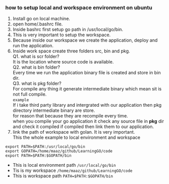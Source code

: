 ### how to setup local and workspace environment  on ubuntu  
1. Install go on local machine.   
2. open home/.bashrc file.    
3. Inside bashrc first setup go path in /usr/local/go/bin.   
4. This is very important to setup the workspace.  
5. Because inside our workspace we create the application, deploy and run the application.  
6. Inside work space create three folders src, bin and pkg.     
Q1. what is scr folder?    
It is the location where source code is  available.   
Q2. what is bin folder?   
Every time we run the application binary file is created and store in bin dir.   
Q3. what is pkg folder?     
For compile any thing it generate intermediate binary which mean sit is not full compile.      
`example`      
If i take third party library and intergrated with our application then pkg directory intermediate      binary are store.   
for reason that because they are recompile every time.    
when you compile your go application it check any source file in **pkg** dir and check it compiled if   compiled then link them to our application.      
7. link the path of workspace with golan. It is very important.    
This the whole example to local environment and workspace  
``` 
export PATH=$PATH:/usr/local/go/bin  
export GOPATH=/home/maaz/github/LearningGO/code
export PATH=$PATH:$GOPATH/bin
```  
* This is local environment path `/usr/local/go/bin `
* Tis is my workspace `/home/maaz/github/LearningGO/code`  
* This is workspace path `PATH=$PATH:$GOPATH/bin`   

